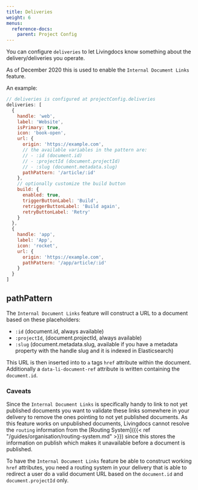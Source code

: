 ```yaml
---
title: Deliveries
weight: 6
menus:
  reference-docs:
    parent: Project Config
---
```

You can configure `deliveries` to let Livingdocs know something about the delivery/deliveries you operate.

As of December 2020 this is used to enable the `Internal Document Links` feature.

An example:
```js
// deliveries is configured at projectConfig.deliveries
deliveries: [
  {
    handle: 'web',
    label: 'Website',
    isPrimary: true,
    icon: 'book-open',
    url: {
      origin: 'https://example.com',
      // the available variables in the pattern are:
      // - :id (document.id)
      // - :projectId (document.projectId)
      // - :slug (document.metadata.slug)
      pathPattern: '/article/:id'
    },
    // optionally customize the build button
    build: {
      enabled: true,
      triggerButtonLabel: 'Build',
      retriggerButtonLabel: 'Build again',
      retryButtonLabel: 'Retry'
    }
  },
  {
    handle: 'app',
    label: 'App',
    icon: 'rocket',
    url: {
      origin: 'https://example.com',
      pathPattern: '/app/article/:id'
    }
  }
]
```

## pathPattern
The `Internal Document Links` feature will construct a URL to a document based on these placeholders:

- `:id` (document.id, always available)
- `:projectId`, (document.projectId, always available)
- `:slug` (document.metadata.slug, available if you have a metadata property with the handle slug and it is indexed in Elasticsearch)

This URL is then inserted into to `a` tags `href` attribute within the document.
Additionally a `data-li-document-ref` attribute is written containing the `document.id`.

### Caveats
Since the `Internal Document Links` is specifically handy to link to not yet published documents you want to validate these links somewhere in your delivery to remove the ones pointing to not yet published documents.
As this feature works on unpublished documents, Livingdocs cannot resolve the `routing` information from the [Routing System]({{< ref "/guides/organisation/routing-system.md" >}}) since this stores the information on publish which makes it unavailable before a document is published.

To have the `Internal Document Links` feature be able to construct working `href` attributes, you need a routing system in your delivery that is able to redirect a user do a valid document URL based on the `document.id` and `document.projectId` only.

